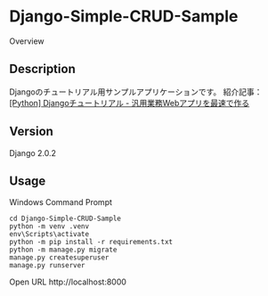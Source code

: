 Django-Simple-CRUD-Sample
====

Overview

## Description

Djangoのチュートリアル用サンプルアプリケーションです。
紹介記事：[[Python] Djangoチュートリアル - 汎用業務Webアプリを最速で作る](https://qiita.com/okoppe8/items/54eb105c9c94c0960f14)

## Version

Django 2.0.2

## Usage

Windows Command Prompt

```
cd Django-Simple-CRUD-Sample
python -m venv .venv
env\Scripts\activate
python -m pip install -r requirements.txt
python -m manage.py migrate
manage.py createsuperuser 
manage.py runserver
```

Open URL http://localhost:8000
